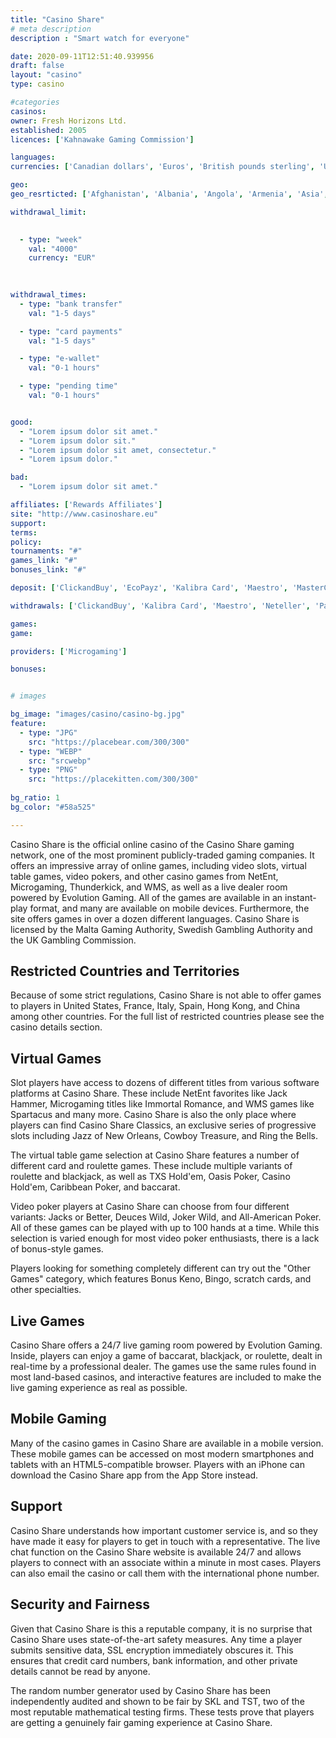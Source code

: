 ```yaml
---
title: "Casino Share"
# meta description
description : "Smart watch for everyone"

date: 2020-09-11T12:51:40.939956
draft: false
layout: "casino" 
type: casino

#categories
casinos: 
owner: Fresh Horizons Ltd.
established: 2005
licences: ['Kahnawake Gaming Commission']

languages: 
currencies: ['Canadian dollars', 'Euros', 'British pounds sterling', 'US dollars']

geo: 
geo_resrticted: ['Afghanistan', 'Albania', 'Angola', 'Armenia', 'Asia', 'Australia', 'Australian Capital Territory', 'New South Wales', 'Northern Territory', 'Queensland', 'South Australia', 'Tasmania', 'Victoria', 'Western Australia', 'Azerbaijan', 'Bangladesh', 'Belarus', 'Belgium', 'Benin', 'Bhutan', 'Bolivia', 'Bosnia and Herzegovina', 'Burkina Faso', 'Burundi', 'Cape Verde', 'Central African Republic', 'Chad', 'Christmas Island', 'Comoros', 'Congo', 'Congo - Brazzaville', 'Congo - Kinshasa', 'Cyprus', 'Côte d’Ivoire', 'Democratic Republic of Congo', 'Denmark', 'Dominica', 'Dominican Republic', 'East Timor', 'Equatorial Guinea', 'Eritrea', 'Ethiopia', 'France', 'Germany', 'Baden-Württemberg', 'Bayern', 'Berlin', 'Brandenburg', 'Bremen', 'Hamburg', 'Hessen', 'Mecklenburg-Vorpommern', 'Niedersachsen', 'Nordrhein-Westfalen', 'Rheinland-Pfalz', 'Saarland', 'Sachsen', 'Sachsen-Anhalt', 'Schleswig-Holstein', 'Thüringen', 'Guinea', 'Guinea-Bissau', 'Hong Kong', 'Hungary', 'Iran', 'Iraq', 'Ireland', 'Italy', 'Kiribati', 'Kyrgyzstan', 'Liberia', 'Libya', 'Lithuania', 'Malawi', 'Maldives', 'Malta', 'Mauritania', 'Mayotte', 'Metropolitan France', 'Micronesia', 'Myanmar [Burma]', 'Nauru', 'Netherlands', 'Netherlands Antilles', 'Niger', 'Nigeria', 'Niue', 'Norfolk Island', 'North Korea', 'Pakistan', 'Palau', 'Papua New Guinea', 'Peru', 'Philippines', 'Pitcairn Islands', 'Portugal', 'Puerto Rico', 'Romania', 'Rwanda', 'Serbia', 'Sierra Leone', 'Singapore', 'Somalia', 'South Africa', 'South Sudan', 'Spain', 'Sudan', 'Sweden', 'Switzerland', 'Syria', 'Taiwan', 'Tajikistan', 'Uganda', 'United Kingdom', 'United States', 'Alabama', 'Alaska', 'American Samoa', 'Arizona', 'Arkansas', 'California', 'Colorado', 'Connecticut', 'Delaware', 'District of Columbia', 'Florida', 'Georgia(US)', 'Guam', 'Hawaii', 'Idaho', 'Illinois', 'Indiana', 'Iowa', 'Kansas', 'Kentucky', 'Louisiana', 'Maine', 'Maryland', 'Massachusetts', 'Michigan', 'Minnesota', 'Mississippi', 'Missouri', 'Montana', 'Nebraska', 'Nevada', 'New Hampshire', 'New Jersey', 'New Mexico', 'New York', 'North Carolina', 'North Dakota', 'Northern Mariana Islands', 'Ohio', 'Oklahoma', 'Oregon', 'Pennsylvania', 'Rhode Island', 'South Carolina', 'South Dakota', 'Tennessee', 'Texas', 'U.S. Virgin Islands', 'Utah', 'Vermont', 'Virginia', 'Washington', 'West Virginia', 'Wisconsin', 'Wyoming', 'Western Sahara', 'Zimbabwe']

withdrawal_limit:

  
  - type: "week"
    val: "4000"
    currency: "EUR"
  
  

withdrawal_times:
  - type: "bank transfer"
    val: "1-5 days"

  - type: "card payments"
    val: "1-5 days"

  - type: "e-wallet"
    val: "0-1 hours"

  - type: "pending time"
    val: "0-1 hours"


good:
  - "Lorem ipsum dolor sit amet."
  - "Lorem ipsum dolor sit."
  - "Lorem ipsum dolor sit amet, consectetur."
  - "Lorem ipsum dolor."

bad:
  - "Lorem ipsum dolor sit amet."

affiliates: ['Rewards Affiliates']
site: "http://www.casinoshare.eu"
support: 
terms:
policy:
tournaments: "#"
games_link: "#"
bonuses_link: "#"

deposit: ['ClickandBuy', 'EcoPayz', 'Kalibra Card', 'Maestro', 'MasterCard', 'Neteller', 'PayPal', 'Paysafe Card', 'Postepay', 'Ukash', 'instaDebit', 'Visa', 'Entropay', 'Przelewy24', 'POLi', 'GiroPay', 'Euteller', 'Neosurf', 'Multibanco', 'eChecks', 'Trustly', 'Skrill', 'EPS', 'iDEAL', 'PugglePay', 'QIWI', 'Sofortuberweisung', 'Bank Wire Transfer', 'Instant Bank Transfer']

withdrawals: ['ClickandBuy', 'Kalibra Card', 'Maestro', 'Neteller', 'PayPal', 'Postepay', 'Visa', 'Entropay', 'eChecks', 'Skrill', 'Cheque', 'EcoPayz', 'instaDebit', 'MasterCard', 'Bank Wire Transfer']

games: 
game:

providers: ['Microgaming']

bonuses:


# images

bg_image: "images/casino/casino-bg.jpg"  
feature:
  - type: "JPG" 
    src: "https://placebear.com/300/300"
  - type: "WEBP"
    src: "srcwebp"
  - type: "PNG"
    src: "https://placekitten.com/300/300"  
 
bg_ratio: 1 
bg_color: "#58a525"  

---
```


Casino Share is the official online casino of the Casino Share gaming network, one of the most prominent publicly-traded gaming companies. It offers an impressive array of online games, including video slots, virtual table games, video pokers, and other casino games from NetEnt, Microgaming, Thunderkick, and WMS, as well as a live dealer room powered by Evolution Gaming. All of the games are available in an instant-play format, and many are available on mobile devices. Furthermore, the site offers games in over a dozen different languages. Casino Share is licensed by the Malta Gaming Authority, Swedish Gambling Authority and the UK Gambling Commission.

## Restricted Countries and Territories
Because of some strict regulations, Casino Share is not able to offer games to players in United States, France, Italy, Spain, Hong Kong, and China among other countries. For the full list of restricted countries please see the casino details section.

## Virtual Games
Slot players have access to dozens of different titles from various software platforms at Casino Share. These include NetEnt favorites like Jack Hammer, Microgaming titles like Immortal Romance, and WMS games like Spartacus and many more. Casino Share is also the only place where players can find Casino Share Classics, an exclusive series of progressive slots including Jazz of New Orleans, Cowboy Treasure, and Ring the Bells.

The virtual table game selection at Casino Share features a number of different card and roulette games. These include multiple variants of roulette and blackjack, as well as TXS Hold'em, Oasis Poker, Casino Hold'em, Caribbean Poker, and baccarat.

Video poker players at Casino Share can choose from four different variants: Jacks or Better, Deuces Wild, Joker Wild, and All-American Poker. All of these games can be played with up to 100 hands at a time. While this selection is varied enough for most video poker enthusiasts, there is a lack of bonus-style games.

Players looking for something completely different can try out the "Other Games" category, which features Bonus Keno, Bingo, scratch cards, and other specialties.

## Live Games
Casino Share offers a 24/7 live gaming room powered by Evolution Gaming. Inside, players can enjoy a game of baccarat, blackjack, or roulette, dealt in real-time by a professional dealer. The games use the same rules found in most land-based casinos, and interactive features are included to make the live gaming experience as real as possible.

## Mobile Gaming
Many of the casino games in Casino Share are available in a mobile version. These mobile games can be accessed on most modern smartphones and tablets with an HTML5-compatible browser. Players with an iPhone can download the Casino Share app from the App Store instead.

## Support
Casino Share understands how important customer service is, and so they have made it easy for players to get in touch with a representative. The live chat function on the Casino Share website is available 24/7 and allows players to connect with an associate within a minute in most cases. Players can also email the casino or call them with the international phone number.

## Security and Fairness
Given that Casino Share is this a reputable company, it is no surprise that Casino Share uses state-of-the-art safety measures. Any time a player submits sensitive data, SSL encryption immediately obscures it. This ensures that credit card numbers, bank information, and other private details cannot be read by anyone.

The random number generator used by Casino Share has been independently audited and shown to be fair by SKL and TST, two of the most reputable mathematical testing firms. These tests prove that players are getting a genuinely fair gaming experience at Casino Share.